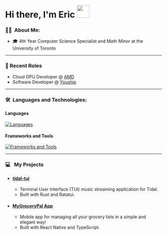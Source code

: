 # Hi there, I'm Eric <img src="https://media.giphy.com/media/hvRJCLFzcasrR4ia7z/giphy.gif" width="40">

### 👨‍💻 &nbsp;About Me:

- 🎓 4th Year Computer Science Specialist and Math Minor at the University of Toronto

---

### 📝 Recent Roles
- Cloud GPU Developer @ [AMD](https://www.amd.com/en.html)
- Software Developer @ [Youshie](https://www.youshie.com/)

---

### 🛠 &nbsp;Languages and Technologies:

#### Languages
[![Languages](https://skillicons.dev/icons?i=js,ts,c,cpp,rust,python,java,html,css,bash)](https://skillicons.dev)
#### Frameworks and Tools
[![Frameworks and Tools](https://skillicons.dev/icons?i=linux,git,react,nodejs,express,postgres,mysql,androidstudio,apple,firebase)](https://skillicons.dev)

---

### 💻 &nbsp; My Projects
- #### [tidal-tui](https://github.com/ericdaddario02/tidal-tui)
  - Terminal User Interface (TUI) music streaming application for Tidal.
  - Built with Rust and Ratatui.
- #### [MyGroceryPal App](https://github.com/ericdaddario02/MyGroceryPal_App)
  - Mobile app for managing all your grocery lists in a simple and elegant way!
  - Built with React Native and TypeScript.

<!--
### 🔥 &nbsp; My Stats:

[![GitHub Streak](http://github-readme-streak-stats.herokuapp.com?user=ericdaddario02&theme=tokyonight)](https://git.io/streak-stats)

[![Github Stats](https://github-readme-stats.vercel.app/api?username=ericdaddario02&show_icons=true&theme=tokyonight&count_private=true&include_all_commits=true&hide=stars,issues)](https://github.com/anuraghazra/github-readme-stats)

[![Top Langs](https://github-readme-stats.vercel.app/api/top-langs/?username=ericdaddario02&layout=compact&theme=tokyonight)](https://github.com/anuraghazra/github-readme-stats)
-->
